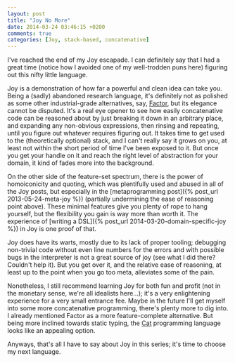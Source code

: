 ```yaml
---
layout: post
title: "Joy No More"
date: 2014-03-24 03:46:15 +0200
comments: true
categories: [Joy, stack-based, concatenative]
---
```


I've reached the end of my Joy escapade. I can definitely say that I had a great time (notice how I avoided one of my well-trodden puns here) figuring out this nifty little language.

<!-- more -->

Joy is a demonstration of how far a powerful and clean idea can take you. Being a (sadly) abandoned research language, it's definitely not as polished as some other industrial-grade alternatives, say, [Factor](http://factorcode.org/), but its elegance cannot be disputed. It's a real eye opener to see how easily concatenative code can be reasoned about by just breaking it down in an arbitrary place, and expanding any non-obvious expressions, then rinsing and repeating, until you figure out whatever requires figuring out. It takes time to get used to the (theoretically optional) stack, and I can't really say it grows on you, at least not within the short period of time I've been exposed to it. But once you get your handle on it and reach the right level of abstraction for your domain, it kind of fades more into the background.

On the other side of the feature-set spectrum, there is the power of homoiconicity and quoting, which was plentifully used and abused in all of the Joy posts, but especially in the [metaprogramming post]({% post_url 2013-05-24-meta-joy %}) (partially undermining the ease of reasoning point above). These minimal features give you plenty of rope to hang yourself, but the flexibility you gain is way more than worth it. The experience of [writing a DSL]({% post_url 2014-03-20-domain-specific-joy %}) in Joy is one proof of that.

Joy does have its warts, mostly due to its lack of proper tooling; debugging non-trivial code without even line numbers for the errors and with possible bugs in the interpreter is not a great source of joy (see what I did there? Couldn't help it). But you get over it, and the relative ease of reasoning, at least up to the point when you go too meta, alleviates some of the pain.

Nonetheless, I still recommend learning Joy for both fun and profit (not in the monetary sense, we're all idealists here...); it's a very enlightening experience for a very small entrance fee. Maybe in the future I'll get myself into some more concatenative programming, there's plenty more to dig into. I already mentioned Factor as a more feature-complete alternative. But being more inclined towards static typing, the [Cat](http://www.cat-language.com/) programming language looks like an appealing option.

Anyways, that's all I have to say about Joy in this series; it's time to choose my next language.